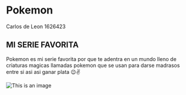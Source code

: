 # Pokemon
 Carlos de Leon 1626423


## MI SERIE FAVORITA

Pokemon es mi serie favorita por que te adentra en un mundo lleno de criaturas magicas 
llamadas pokemon que se usan para darse madrasos entre si asi asi ganar plata 😉✌

![This is an image](https://www.stickpng.com/es/img/juegos/pokemon/pokemon-pikachu.png) 
